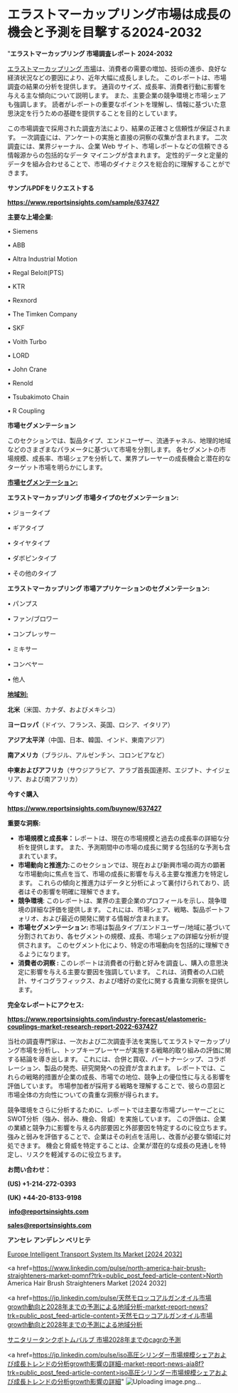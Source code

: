 # エラストマーカップリング市場は成長の機会と予測を目撃する2024-2032

"<strong>エラストマーカップリング 市場調査レポート 2024-2032</strong>

<a href=https://www.reportsinsights.com/sample/637427>エラストマーカップリング 市場</a>は、消費者の需要の増加、技術の進歩、良好な経済状況などの要因により、近年大幅に成長しました。 このレポートは、市場調査の結果の分析を提供します。 通貨のサイズ、成長率、消費者行動に影響を与える主な傾向について説明します。 また、主要企業の競争環境と市場シェアも強調します。 読者がレポートの重要なポイントを理解し、情報に基づいた意思決定を行うための基礎を提供することを目的としています。

この市場調査で採用された調査方法により、結果の正確さと信頼性が保証されます。 一次調査には、アンケートの実施と直接の洞察の収集が含まれます。 二次調査には、業界ジャーナル、企業 Web サイト、市場レポートなどの信頼できる情報源からの包括的なデータ マイニングが含まれます。 定性的データと定量的データを組み合わせることで、市場のダイナミクスを総合的に理解することができます。

<strong><b>サンプルPDFをリクエストする</b></strong>

<a href=https://www.reportsinsights.com/sample/637427><strong><u>https://www.reportsinsights.com/sample/637427</u></strong></a>

<strong>主要な上場企業:</strong>

• Siemens

• ABB

• Altra Industrial Motion

• Regal Beloit(PTS)

• KTR

• Rexnord

• The Timken Company

• SKF

• Voith Turbo

• LORD

• John Crane

• Renold

• Tsubakimoto Chain

• R Coupling

<strong>市場セグメンテーション</strong>

このセクションでは、製品タイプ、エンドユーザー、流通チャネル、地理的地域などのさまざまなパラメータに基づいて市場を分割します。 各セグメントの市場規模、成長率、市場シェアを分析して、業界プレーヤーの成長機会と潜在的なターゲット市場を明らかにします。

<strong><u>市場セグメンテーション</u></strong><strong><u>:</u></strong>

<strong>エラストマーカップリング 市場タイプのセグメンテーション:</strong>

• ジョータイプ

• ギアタイプ

• タイヤタイプ

• ダボピンタイプ

• その他のタイプ

<strong>エラストマーカップリング 市場アプリケーションのセグメンテーション:</strong>

• パンプス

• ファン/ブロワー

• コンプレッサー

• ミキサー

• コンベヤー

• 他人

<strong><u>地域別</u></strong><strong><u>:</u></strong>

<strong>北米</strong>（米国、カナダ、およびメキシコ）

<strong>ヨーロッパ</strong>（ドイツ、フランス、英国、ロシア、イタリア）

<strong>アジア太平洋</strong>（中国、日本、韓国、インド、東南アジア）

<strong>南アメリカ</strong>（ブラジル、アルゼンチン、コロンビアなど）

<strong>中東およびアフリカ</strong>（サウジアラビア、アラブ首長国連邦、エジプト、ナイジェリア、および南アフリカ）

<strong>今すぐ購入</strong>

<a href=https://www.reportsinsights.com/buynow/637427><strong><u>https://www.reportsinsights.com/buynow/637427</u></strong></a>

<strong>重要な洞察:</strong>
<ul>
  <li><strong>市場規模と成長率：</strong>レポートは、現在の市場規模と過去の成長率の詳細な分析を提供します。 また、予測期間中の市場の成長に関する包括的な予測も含まれています。</li>
  <li><strong>市場動向と推進力:</strong>このセクションでは、現在および新興市場の両方の顕著な市場動向に焦点を当て、市場の成長に影響を与える主要な推進力を特定します。 これらの傾向と推進力はデータと分析によって裏付けられており、読者はその影響を明確に理解できます。</li>
  <li><strong>競争環境</strong>: このレポートは、業界の主要企業のプロフィールを示し、競争環境の詳細な評価を提供します。 これには、市場シェア、戦略、製品ポートフォリオ、および最近の開発に関する情報が含まれます。</li>
  <li><strong>市場セグメンテーション: </strong>市場は製品タイプ/エンドユーザー/地域に基づいて分割されており、各セグメントの規模、成長、市場シェアの詳細な分析が提供されます。 このセグメント化により、特定の市場動向を包括的に理解できるようになります。</li>
  <li><strong>消費者の洞察 : </strong>このレポートは消費者の行動と好みを調査し、購入の意思決定に影響を与える主要な要因を強調しています。 これは、消費者の人口統計、サイコグラフィックス、および嗜好の変化に関する貴重な洞察を提供します。</li>
</ul>
<strong>完全なレポートにアクセス:</strong>

<a href=https://www.reportsinsights.com/industry-forecast/elastomeric-couplings-market-research-report-2022-637427><strong><u><b>https://www.reportsinsights.com/industry-forecast/elastomeric-couplings-market-research-report-2022-637427</b></u></strong></a>

当社の調査専門家は、一次および二次調査手法を実施してエラストマーカップリング市場を分析し、トップキープレーヤーが実施する戦略的取り組みの評価に関する結論を導き出します。 これには、合併と買収、パートナーシップ、コラボレーション、製品の発売、研究開発への投資が含まれます。 レポートでは、これらの戦略的措置が企業の成長、市場での地位、競争上の優位性に与える影響を評価しています。 市場参加者が採用する戦略を理解することで、彼らの意図と市場全体の方向性についての貴重な洞察が得られます。

競争環境をさらに分析するために、レポートでは主要な市場プレーヤーごとにSWOT分析（強み、弱み、機会、脅威）を実施しています。 この評価は、企業の業績と競争力に影響を与える内部要因と外部要因を特定するのに役立ちます。 強みと弱みを評価することで、企業はその利点を活用し、改善が必要な領域に対処できます。 機会と脅威を特定することは、企業が潜在的な成長の見通しを特定し、リスクを軽減するのに役立ちます。

<strong>お問い合わせ：</strong>

<strong>(US) +1-214-272-0393</strong>

<strong>(UK) +44-20-8133-9198</strong>

<strong> </strong><a href=info@reportsinsights.com><strong><u>info@reportsinsights.com</u></strong></a>

<a href=sales@reportsinsights.com><strong><u>sales@reportsinsights.com</u></strong></a>

<strong>アンセレ アンデレン ベリヒテ</strong>

<a href=https://www.linkedin.com/pulse/europe-intelligent-transport-system-its-markets-strategic-icg3e/>Europe Intelligent Transport System Its Market [2024 2032]</a>

<a href=https://www.linkedin.com/pulse/north-america-hair-brush-straighteners-market-pomnf?trk=public_post_feed-article-content>North America Hair Brush Straighteners Market [2024 2032]</a>

<a href=https://jp.linkedin.com/pulse/天然モロッコアルガンオイル市場growth動向と2028年までの予測による地域分析-market-report-news?trk=public_post_feed-article-content>天然モロッコアルガンオイル市場growth動向と2028年までの予測による地域分析</a>

<a href=https://www.linkedin.com/pulse/サニタリータンクボトムバルブ-市場2028年までのcagrの予測-reportsinsights-pvt-ltd/>サニタリータンクボトムバルブ 市場2028年までのcagrの予測</a>

<a href=https://jp.linkedin.com/pulse/iso高圧シリンダー市場規模シェアおよび成長トレンドの分析growth影響の詳細-market-report-news-aia8f?trk=public_post_feed-article-content>iso高圧シリンダー市場規模シェアおよび成長トレンドの分析growth影響の詳細</a>"
![Uploading image.png…]()
